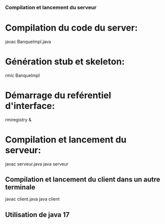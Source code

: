 ### Compilation et lancement du serveur
# Compilation du code du server:
javac BanqueImpl.java

# Génération stub et skeleton:
rmic BanqueImpl
# Démarrage du reférentiel d'interface:
rmiregistry &
# Compilation et lancement du serveur:
javac serveur.java
java serveur

## Compilation et lancement du client dans un autre terminale 

javac client.java
java client

## Utilisation de java 17